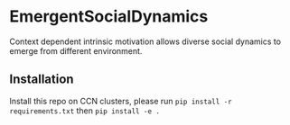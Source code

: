 # EmergentSocialDynamics
Context dependent intrinsic motivation allows diverse social dynamics to emerge from different environment.

## Installation
Install this repo on CCN clusters, please run `pip install -r requirements.txt` then `pip install -e .`

